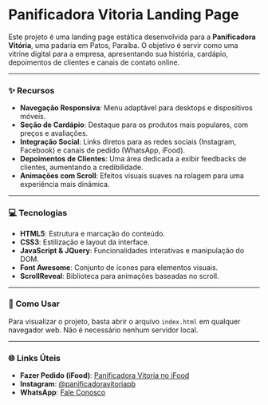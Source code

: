 # Panificadora Vitoria Landing Page

Este projeto é uma landing page estática desenvolvida para a **Panificadora Vitória**, uma padaria em Patos, Paraíba. O objetivo é servir como uma vitrine digital para a empresa, apresentando sua história, cardápio, depoimentos de clientes e canais de contato online.

-----

### ✨ Recursos

  - **Navegação Responsiva**: Menu adaptável para desktops e dispositivos móveis.
  - **Seção de Cardápio**: Destaque para os produtos mais populares, com preços e avaliações.
  - **Integração Social**: Links diretos para as redes sociais (Instagram, Facebook) e canais de pedido (WhatsApp, iFood).
  - **Depoimentos de Clientes**: Uma área dedicada a exibir feedbacks de clientes, aumentando a credibilidade.
  - **Animações com Scroll**: Efeitos visuais suaves na rolagem para uma experiência mais dinâmica.

-----

### 💻 Tecnologias

  - **HTML5**: Estrutura e marcação do conteúdo.
  - **CSS3**: Estilização e layout da interface.
  - **JavaScript & JQuery**: Funcionalidades interativas e manipulação do DOM.
  - **Font Awesome**: Conjunto de ícones para elementos visuais.
  - **ScrollReveal**: Biblioteca para animações baseadas no scroll.

-----

### 🚀 Como Usar

Para visualizar o projeto, basta abrir o arquivo `index.html` em qualquer navegador web. Não é necessário nenhum servidor local.

-----

### 🌐 Links Úteis

  - **Fazer Pedido (iFood)**: [Panificadora Vitoria no iFood](https://www.ifood.com.br/delivery/patos-pb/panificadora-vitoria-belo-horizonte)
  - **Instagram**: [@panificadoravitoriapb](https://www.instagram.com/panificadoravitoriapb/)
  - **WhatsApp**: [Fale Conosco](https://wa.me/5583988092956)

